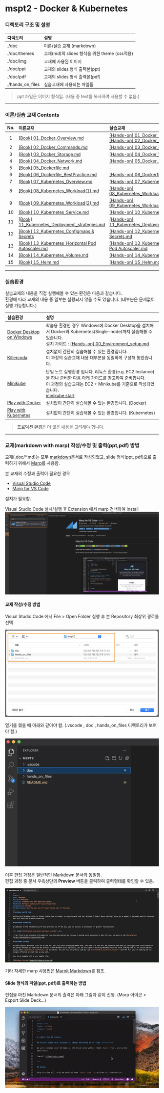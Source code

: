 # mspt2 - Docker & Kubernetes

### 디렉토리 구조 및 설명
| 디렉토리 | 설명 |
| :--- | :--- |
| ./doc | 이론/실습 교재 (markdown) |
| ./doc/themes | 교재(md)의 slides 형식을 위한 theme (css적용) |
| ./doc/img | 교재에 사용된 이미지 |
| ./doc/ppt | 교재의 slides 형식 출력본(ppt) |
| ./doc/pdf | 교재의 slides 형식 출력본(pdf) |
| ./hands_on_files | 실습교재에 사용되는 파일들 |

> ppt 파일은 이미지 형식임. (내용 중 text를 복사하여 사용할 수 없음.)

---

### 이론/실습 교재 Contents

| No. | 이론교재 | 실습교재 |
| :---: | :--- | :--- |
|  1 | [[Book] 01_Docker_Overview.md](./doc/%5BBook%5D%2001_Docker_Overview.md)                                             | [[Hands-on] 01_Docker_Intro.md](./doc/%5BHands-on%5D%2001_Docker_Intro.md)<br>[[Hands-on] 02_Docker_Layers.md](./doc/%5BHands-on%5D%2002_Docker_Layers.md) |
|  2 | [[Book] 02_Docker_Commands.md](./doc/%5BBook%5D%2002_Docker_Commands.md)                                             | [[Hands-on] 03_Docker_Commands.md](./doc/%5BHands-on%5D%2003_Docker_Commands.md)                                                                         |
|  3 | [[Book] 03_Docker_Storage.md](./doc/%5BBook%5D%2003_Docker_Storage.md)                                               | [[Hands-on] 04_Docker_Volumes.md](./doc/%5BHands-on%5D%2004_Docker_Volumes.md)                                                                           |
|  4 | [[Book] 04_Docker_Network.md](./doc/%5BBook%5D%2004_Docker_Network.md)                                               | [[Hands-on] 05_Docker_Network.md](./doc/%5BHands-on%5D%2005_Docker_Network.md)                                                                           |
|  5 | [[Book] 05_Dockerfile.md](./doc/%5BBook%5D%2005_Dockerfile.md)                                                       | -                                                                                                                                                      |
|  6 | [[Book] 06_Dockerfile_BestPractice.md](./doc/%5BBook%5D%2006_Dockerfile_BestPractice.md)                             | [[Hands-on] 06_Dockerfile.md](./doc/%5BHands-on%5D%2006_Dockerfile.md)                                                                                   |
|  7 | [[Book] 07_Kubernetes_Overview.md](./doc/%5BBook%5D%2007_Kubernetes_Overview.md)                                     | [[Hands-on] 07_Kubernetes_Overview.md](./doc/%5BHands-on%5D%2007_Kubernetes_Overview.md)                                                                 |
|  8 | [[Book] 08_Kubernetes_Workload(1).md](./doc/%5BBook%5D%2008_Kubernetes_Workload(1).md)                               | [[Hands-on] 08_Kubernetes_Workload(1).md](./doc/%5BHands-on%5D%2008_Kubernetes_Workload(1).md)                                                           |
|  9 | [[Book] 09_Kubernetes_Workload(2).md](./doc/%5BBook%5D%2009_Kubernetes_Workload(2).md)                               | [[Hands-on] 09_Kubernetes_Workload(2).md](./doc/%5BHands-on%5D%2009_Kubernetes_Workload(2).md)                                                           |
| 10 | [[Book] 10_Kubernetes_Service.md](./doc/%5BBook%5D%2010_Kubernetes_Service.md)                                       | [[Hands-on] 10_Kubernetes_Service.md](./doc/%5BHands-on%5D%2010_Kubernetes_Service.md)                                                                   |
| 11 | [[Book] 11_Kubernetes_Deployment_strategies.md](./doc/%5BBook%5D%2011_Kubernetes_Deployment_strategies.md)           | [[Hands-on] 11_Kubernetes_Deployment_strategies.md](./doc/%5BHands-on%5D%2011_Kubernetes_Deployment_strategies.md)                                       |
| 12 | [[Book] 12_Kubernetes_Configmaps & Secrets](./doc/%5BBook%5D%2012_Kubernetes_ConfigMaps%20&%20Secrets.md)              | [[Hands-on] 12_Kubernetes_ConfigMaps & Secrets.md](./doc/%5BHands-on%5D%2012_Kubernetes_ConfigMaps%20&%20Secrets.md)                                     |
| 13 | [[Book] 13_Kubernetes_Horizontal Pod Autoscaler.md](./doc/%5BBook%5D%2013_Kubernetes_Horizontal%20Pod%20Autoscaler.md) | [[Hands-on] 13_Kubernetes_Horizontal Pod Autoscaler.md](./doc/%5BHands-on%5D%2013_Kubernetes_Horizontal%20Pod%20Autoscaler.md)                           |
| 14 | [[Book] 14_Kubernetes_Volume.md](./doc/%5BBook%5D%2014_Kubernetes_Volume.md)                                         | [[Hands-on] 14_Kubernetes_Volume.md](./doc/%5BHands-on%5D%2014_Kubernetes_Volume.md)                                                                     |
| 15 | [[Book] 15_Helm.md](./doc/%5BBook%5D%2015_Helm.md)                                                                   | [[Hands-on] 15_Helm.md](./doc/%5BHands-on%5D%2015_Helm.md)                                                                                               |

---

### 실습환경
실습교재의 내용을 직접 실행해볼 수 있는 환경은 다음과 같습니다.  
환경에 따라 교재의 내용 중 일부는 실행되지 않을 수도 있습니다. (대부분은 문제없이 실행 가능합니다.)

| 실습환경 | 설명 |
| :--- | :--- |
| [Docker Desktop on Windows](https://docs.docker.com/desktop/install/windows-install/) | 학습용 환경인 경우 Windows에 Docker Desktop을 설치해서 Docker와 Kubernetes(Single-node)까지 실습해볼 수 있습니다.<br>설치 가이드 : [[Hands-on] 00_Environment_setup.md](./doc/%5BHands-on%5D%2000_Environment_setup.md) |
| [Killercoda](https://killercoda.com/brian) | 설치없이 간단히 실습해볼 수 있는 환경입니다.<br>이 과정의 실습교재 내용 대부분을 동일하게 구성해 놓았습니다. |
| [Minikube](https://minikube.sigs.k8s.io/) | 단일 노드 실행환경 입니다. 리눅스 환경(e.g. EC2 Instance)을 하나 준비한 다음 아래 가이드를 참고하여 준비합니다.<br>이 과정의 실습교재는 EC2 + Minikube를 기준으로 작성되었습니다.<br>[minikube start](https://minikube.sigs.k8s.io/docs/start/) |
| [Play with Docker](https://labs.play-with-docker.com/) | 설치없이 간단히 실습해볼 수 있는 환경입니다. (Docker) |
| [Play with Kubernetes](https://labs.play-with-k8s.com/) | 설치없이 간단히 실습해볼 수 있는 환경입니다. (Kubernetes) |  
> [프로덕션 환경](https://kubernetes.io/ko/docs/setup/production-environment/)은 더 많은 내용을 고려해야 합니다.  

---

### 교재(markdown with marp) 작성/수정 및 출력(ppt,pdf) 방법

교재(.doc/*.md)는 모두 [markdown](https://www.markdownguide.org/)문서로 작성되었고, slide 형식(ppt, pdf)으로 출력하기 위해서 [Marp](https://marp.app/)를 사용함.

본 교재의 수정과 출력이 필요한 경우

- [Visual Studio Code](https://code.visualstudio.com/)
- [Marp for VS Code](https://marketplace.visualstudio.com/items?itemName=marp-team.marp-vscode)

설치가 필요함.

Visual Studio Code 설치/실행 후 Extension 에서 marp 검색하여 Install
![](doc/img/marp.png)


#### 교재 작성/수정 방법

Visual Studio Code 에서 File > Open Folder 실행 후 본 Repository 최상위 경로를 선택

![](doc/img/VSCode1.png)

열기를 했을 때 아래와 같아야 함. (.vscode , doc , hands_on_files 디렉토리가 보여야 함.)

![](doc/img/VSCode2.png)


이후 편집 과정은 일반적인 Markdown 문서와 동일함.  
편집 과정 중 문서 우측상단의 **Preview** 버튼을 클릭하여 출력형태를 확인할 수 있음.

![](doc/img/VSCode4.gif)

기타 자세한 marp 사용법은 [Marpit Markdown](https://marpit.marp.app/markdown)를 참조.

#### Slide 형식의 파일(ppt, pdf)로 출력하는 방법

편집을 마친 Markdown 문서의 출력은 아래 그림과 같이 진행.  (Marp 아이콘 > Export Slide Deck...)

![](doc/img/marp_export.gif)
